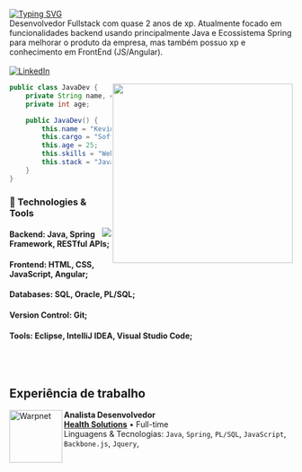 [![Typing SVG](https://readme-typing-svg.demolab.com?font=Fira+Code&size=30&duration=2000&pause=1000&color=05F75B&width=435&lines=Kevin+Mendes;Desenvolvedor+Fullstack)](https://git.io/typing-svg)<br>
Desenvolvedor Fullstack com quase 2 anos de xp. Atualmente focado em funcionalidades backend usando principalmente Java e Ecossistema Spring para melhorar o produto da empresa, mas também possuo xp e conhecimento em FrontEnd (JS/Angular). <br><br>
[![LinkedIn](https://img.shields.io/badge/LinkedIn-Connect-blue)](https://www.linkedin.com/in/mendesnkevin/)

<img align="right" margin-left="50px" width="320" src="https://media.giphy.com/media/GRVM7bxdn7yEFWTN6i/giphy.gif"/>

```java
public class JavaDev {
    private String name, cargo, skills, stack;
    private int age;

    public JavaDev() {
        this.name = "Kevin Mendes"
        this.cargo = "Software Developer";
        this.age = 25;
        this.skills = "Web Development, Fullstack Developer, SQL";
        this.stack = "Java, Spring, SQL, JavaScript, Angular";
    }
}
```

### 🔧 Technologies & Tools

<a href="https://github.com/kevinfmendes">
  <img align="right" src="https://github-readme-stats.vercel.app/api/top-langs/?username=kevinfmendes&theme=dracula&hide_langs_below=1" />
</a>

#### Backend: Java, Spring Framework, RESTful APIs;
#### Frontend: HTML, CSS, JavaScript, Angular;
#### Databases: SQL, Oracle, PL/SQL;
#### Version Control: Git;
#### Tools: Eclipse, IntelliJ IDEA, Visual Studio Code;
<br>
<br>

## Experiência de trabalho
[<img align="left" height="94px" width="94px" alt="Warpnet" src="https://images2.imgbox.com/d8/82/j5JojAON_o.jpeg"/>]("")
**Analista Desenvolvedor** \
[**Health Solutions**]("") • Full-time \
Linguagens & Tecnologias: `Java`, `Spring`, `PL/SQL`, `JavaScript`, `Backbone.js`, `Jquery`,\
<br>


